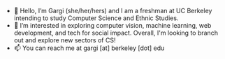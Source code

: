 - 👋 Hello, I’m Gargi (she/her/hers) and I am a freshman at UC Berkeley intending to study Computer Science and Ethnic Studies.
- 🌱 I’m interested in exploring computer vision, machine learning, web development, and tech for social impact. Overall, I'm looking to branch out and explore new sectors of CS!
- 📫 You can reach me at gargi [at] berkeley [dot] edu

<!---
gargideshpande/gargideshpande is a ✨ special ✨ repository because its `README.md` (this file) appears on your GitHub profile.
You can click the Preview link to take a look at your changes.
--->
